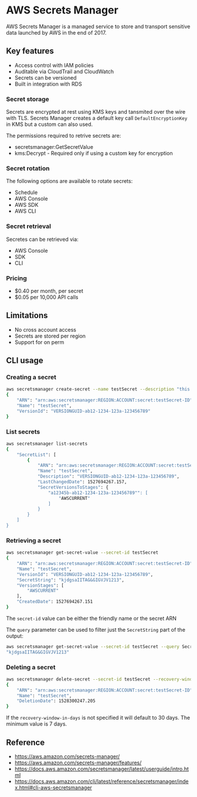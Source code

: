 # AWS Secrets Manager

AWS Secrets Manager is a managed service to store and transport sensitive data launched by AWS in the end of 2017.

## Key features

* Access control with IAM policies
* Auditable via CloudTrail and CloudWatch
* Secrets can be versioned
* Built in integration with RDS

### Secret storage

Secrets are encrypted at rest using KMS keys and tansmited over the wire with TLS. Secrets Manager creates a default key call `DefaultEncryptionKey` in KMS but a custom can also used.

The permissions required to retrive secrets are:
* secretsmanager:GetSecretValue
* kms:Decrypt - Required only if using a custom key for encryption

### Secret rotation

The following options are available to rotate secrets:

* Schedule
* AWS Console
* AWS SDK
* AWS CLI

### Secret retrieval 

Secretes can be retrieved via:

* AWS Console
* SDK 
* CLI

### Pricing

* $0.40 per month, per secret
* $0.05 per 10,000 API calls

## Limitations

* No cross account access
* Secrets are stored per region
* Support for on perm

## CLI usage

### Creating a secret

```bash
aws secretsmanager create-secret --name testSecret --description "this is a test" --secret-string "kjdgsaIITAG&GIGVJV1213"
{
    "ARN": "arn:aws:secretsmanager:REGION:ACCOUNT:secret:testSecret-ID",
    "Name": "testSecret",
    "VersionId": "VERSIONGUID-ab12-1234-123a-123456789"
}
```

### List secrets

```bash
aws secretsmanager list-secrets
{
    "SecretList": [
        {
            "ARN": "arn:aws:secretsmanager:REGION:ACCOUNT:secret:testSecret-ID",
            "Name": "testSecret",
            "Description": "VERSIONGUID-ab12-1234-123a-123456789",
            "LastChangedDate": 1527694267.157,
            "SecretVersionsToStages": {
                "a12345b-ab12-1234-123a-123456789"": [
                    "AWSCURRENT"
                ]
            }
        }
    ]
}
```

### Retrieving a secret

```bash
aws secretsmanager get-secret-value --secret-id testSecret
{
    "ARN": "arn:aws:secretsmanager:REGION:ACCOUNT:secret:testSecret-ID",
    "Name": "testSecret",
    "VersionId": "VERSIONGUID-ab12-1234-123a-123456789",
    "SecretString": "kjdgsaIITAG&GIGVJV1213",
    "VersionStages": [
        "AWSCURRENT"
    ],
    "CreatedDate": 1527694267.151
}
```
The `secret-id` value can be either the friendly name or the secret ARN 

The `query` parameter can be used to filter just the `SecretString` part of the output:

```bash
aws secretsmanager get-secret-value --secret-id testSecret --query SecretString
"kjdgsaIITAG&GIGVJV1213"
```

### Deleting a secret

```bash
aws secretsmanager delete-secret --secret-id testSecret --recovery-window-in-days 7
{
    "ARN": "arn:aws:secretsmanager:REGION:ACCOUNT:secret:testSecret-ID",
    "Name": "testSecret",
    "DeletionDate": 1528300247.205
}
```

If the `recovery-window-in-days` is not specified it will default to 30 days. The minimum value is 7 days.

## Reference

* https://aws.amazon.com/secrets-manager/
* https://aws.amazon.com/secrets-manager/features/
* https://docs.aws.amazon.com/secretsmanager/latest/userguide/intro.html
* https://docs.aws.amazon.com/cli/latest/reference/secretsmanager/index.html#cli-aws-secretsmanager
